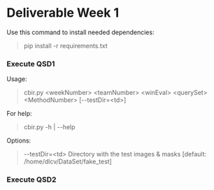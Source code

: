 # Deliverable Week 1

Use this command to install needed dependencies:
> pip install -r requirements.txt

### Execute QSD1
Usage:
> cbir.py \<weekNumber> \<teamNumber> \<winEval> \<querySet> \<MethodNumber> [--testDir=\<td>]

For help:
> cbir.py -h | --help

Options:
> --testDir=\<td> Directory with the test images & masks [default: /home/dlcv/DataSet/fake_test]

### Execute QSD2